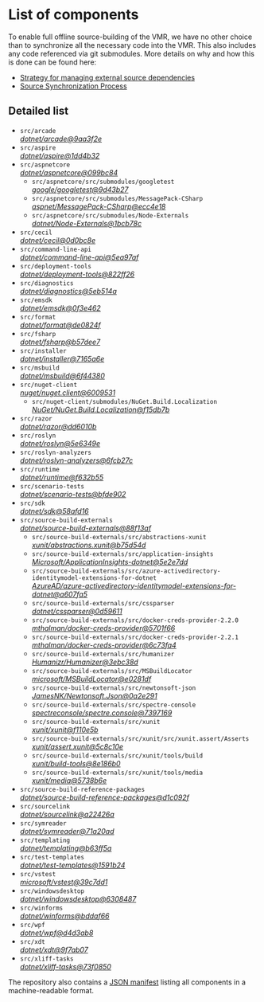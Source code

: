 ﻿# List of components

To enable full offline source-building of the VMR, we have no other choice than to synchronize all the necessary code into the VMR. This also includes any code referenced via git submodules. More details on why and how this is done can be found here:
- [Strategy for managing external source dependencies](src/arcade/Documentation/UnifiedBuild/VMR-Strategy-For-External-Source.md)
- [Source Synchronization Process](src/arcade/Documentation/UnifiedBuild/VMR-Design-And-Operation.md#source-synchronization-process)

## Detailed list

<!-- component list beginning -->
- `src/arcade`  
*[dotnet/arcade@9aa3f2e](https://github.com/dotnet/arcade/tree/9aa3f2e68b30ac51823dd444e8cb962e058c5699)*
- `src/aspire`  
*[dotnet/aspire@1dd4b32](https://github.com/dotnet/aspire/tree/1dd4b3265f01a50b20522fd3d7f3cd315db5be6b)*
- `src/aspnetcore`  
*[dotnet/aspnetcore@099bc84](https://github.com/dotnet/aspnetcore/tree/099bc84939fec64e803ec173dac6aa8ceb46a8cc)*
    - `src/aspnetcore/src/submodules/googletest`  
    *[google/googletest@9d43b27](https://github.com/google/googletest/tree/9d43b27f7a873596496a2ea70721b3f9eb82df01)*
    - `src/aspnetcore/src/submodules/MessagePack-CSharp`  
    *[aspnet/MessagePack-CSharp@ecc4e18](https://github.com/aspnet/MessagePack-CSharp/tree/ecc4e18ad7a0c7db51cd7e3d2997a291ed01444d)*
    - `src/aspnetcore/src/submodules/Node-Externals`  
    *[dotnet/Node-Externals@1bcb78c](https://github.com/dotnet/Node-Externals/tree/1bcb78ca694568f7993d9d385eee0687ad0f5dfe)*
- `src/cecil`  
*[dotnet/cecil@0d0bc8e](https://github.com/dotnet/cecil/tree/0d0bc8e0f47fdae9834e1eac678f364c50946133)*
- `src/command-line-api`  
*[dotnet/command-line-api@5ea97af](https://github.com/dotnet/command-line-api/tree/5ea97af07263ea3ef68a18557c8aa3f7e3200bda)*
- `src/deployment-tools`  
*[dotnet/deployment-tools@822ff26](https://github.com/dotnet/deployment-tools/tree/822ff266c5f999ab9ceb6928df59d79285ea4a4f)*
- `src/diagnostics`  
*[dotnet/diagnostics@5eb514a](https://github.com/dotnet/diagnostics/tree/5eb514a41f900ac1aa1e9a3e12b2931dcb064069)*
- `src/emsdk`  
*[dotnet/emsdk@0f3e462](https://github.com/dotnet/emsdk/tree/0f3e462442af5fe65271e3185d5b645ad40a6041)*
- `src/format`  
*[dotnet/format@de0824f](https://github.com/dotnet/format/tree/de0824fccb49f4c23a9a55c6d35b1f1fb23bcfa5)*
- `src/fsharp`  
*[dotnet/fsharp@b57dee7](https://github.com/dotnet/fsharp/tree/b57dee7cec971021547a7b8a36a46d7271fea99e)*
- `src/installer`  
*[dotnet/installer@7165a6e](https://github.com/dotnet/installer/tree/7165a6ef5e9008fb32d6d2fc8aaa47c59e4a4972)*
- `src/msbuild`  
*[dotnet/msbuild@6f44380](https://github.com/dotnet/msbuild/tree/6f44380e4fdea6ddf5c11f48efeb25c2bf181e62)*
- `src/nuget-client`  
*[nuget/nuget.client@6009531](https://github.com/nuget/nuget.client/tree/6009531090c927a8e61da9a0f97bdd5eb6f01a47)*
    - `src/nuget-client/submodules/NuGet.Build.Localization`  
    *[NuGet/NuGet.Build.Localization@f15db7b](https://github.com/NuGet/NuGet.Build.Localization/tree/f15db7b7c6f5affbea268632ef8333d2687c8031)*
- `src/razor`  
*[dotnet/razor@dd6010b](https://github.com/dotnet/razor/tree/dd6010b970ff5da905f74f28808024de93269648)*
- `src/roslyn`  
*[dotnet/roslyn@5e6349e](https://github.com/dotnet/roslyn/tree/5e6349e1c07c535ec698b00075d8b4f5babfd2b6)*
- `src/roslyn-analyzers`  
*[dotnet/roslyn-analyzers@6fcb27c](https://github.com/dotnet/roslyn-analyzers/tree/6fcb27ca8d798611cc5acabd1a40a483def32d93)*
- `src/runtime`  
*[dotnet/runtime@f632b55](https://github.com/dotnet/runtime/tree/f632b55cfe2a8cfa9e1a0867c6fda761646e3601)*
- `src/scenario-tests`  
*[dotnet/scenario-tests@bfde902](https://github.com/dotnet/scenario-tests/tree/bfde902a10d7b672f4fc7e844198ede405dbb9c6)*
- `src/sdk`  
*[dotnet/sdk@58afd16](https://github.com/dotnet/sdk/tree/58afd1622a764902f34994342271f17cc1bef9c2)*
- `src/source-build-externals`  
*[dotnet/source-build-externals@88f13af](https://github.com/dotnet/source-build-externals/tree/88f13afba58a6c455039d71bbdd2cff3d847b236)*
    - `src/source-build-externals/src/abstractions-xunit`  
    *[xunit/abstractions.xunit@b75d54d](https://github.com/xunit/abstractions.xunit/tree/b75d54d73b141709f805c2001b16f3dd4d71539d)*
    - `src/source-build-externals/src/application-insights`  
    *[Microsoft/ApplicationInsights-dotnet@5e2e7dd](https://github.com/Microsoft/ApplicationInsights-dotnet/tree/5e2e7ddda961ec0e16a75b1ae0a37f6a13c777f5)*
    - `src/source-build-externals/src/azure-activedirectory-identitymodel-extensions-for-dotnet`  
    *[AzureAD/azure-activedirectory-identitymodel-extensions-for-dotnet@a607fa5](https://github.com/AzureAD/azure-activedirectory-identitymodel-extensions-for-dotnet/tree/a607fa5e0005a6178cf1d2fed4fa0f8179cdb186)*
    - `src/source-build-externals/src/cssparser`  
    *[dotnet/cssparser@0d59611](https://github.com/dotnet/cssparser/tree/0d59611784841735a7778a67aa6e9d8d000c861f)*
    - `src/source-build-externals/src/docker-creds-provider-2.2.0`  
    *[mthalman/docker-creds-provider@5701f66](https://github.com/mthalman/docker-creds-provider/tree/5701f6667c1fbd805684857baaa860383bbdfed7)*
    - `src/source-build-externals/src/docker-creds-provider-2.2.1`  
    *[mthalman/docker-creds-provider@6c73fa4](https://github.com/mthalman/docker-creds-provider/tree/6c73fa4784795ae07f49305a057abf5c473d2adb)*
    - `src/source-build-externals/src/humanizer`  
    *[Humanizr/Humanizer@3ebc38d](https://github.com/Humanizr/Humanizer/tree/3ebc38de585fc641a04b0e78ed69468453b0f8a1)*
    - `src/source-build-externals/src/MSBuildLocator`  
    *[microsoft/MSBuildLocator@e0281df](https://github.com/microsoft/MSBuildLocator/tree/e0281df33274ac3c3e22acc9b07dcb4b31d57dc0)*
    - `src/source-build-externals/src/newtonsoft-json`  
    *[JamesNK/Newtonsoft.Json@0a2e291](https://github.com/JamesNK/Newtonsoft.Json/tree/0a2e291c0d9c0c7675d445703e51750363a549ef)*
    - `src/source-build-externals/src/spectre-console`  
    *[spectreconsole/spectre.console@7397169](https://github.com/spectreconsole/spectre.console/tree/7397169a2757dc3657598bdea4ac222c0f283425)*
    - `src/source-build-externals/src/xunit`  
    *[xunit/xunit@f110e5b](https://github.com/xunit/xunit/tree/f110e5bee5dfd4c08339587c9c3df9292fcb597c)*
    - `src/source-build-externals/src/xunit/src/xunit.assert/Asserts`  
    *[xunit/assert.xunit@5c8c10e](https://github.com/xunit/assert.xunit/tree/5c8c10e085eb42f39f2fe0b40c94bf56649eb0a4)*
    - `src/source-build-externals/src/xunit/tools/build`  
    *[xunit/build-tools@8e186b0](https://github.com/xunit/build-tools/tree/8e186b0f8e398796e75453f3f18952b06d29fdfd)*
    - `src/source-build-externals/src/xunit/tools/media`  
    *[xunit/media@5738b6e](https://github.com/xunit/media/tree/5738b6e86f08e0389c4392b939c20e3eca2d9822)*
- `src/source-build-reference-packages`  
*[dotnet/source-build-reference-packages@d1c092f](https://github.com/dotnet/source-build-reference-packages/tree/d1c092f24a18f5ed76631fc6c865f706aca5d90f)*
- `src/sourcelink`  
*[dotnet/sourcelink@a22426a](https://github.com/dotnet/sourcelink/tree/a22426a46745b8fe77b9d306fa4bc1d03eff44ea)*
- `src/symreader`  
*[dotnet/symreader@71a20ad](https://github.com/dotnet/symreader/tree/71a20ad4aaedc284ef2d9a7302f5d2ec4df7dca3)*
- `src/templating`  
*[dotnet/templating@b63ff5a](https://github.com/dotnet/templating/tree/b63ff5ac82544258f7462049f735d691e8af8fd6)*
- `src/test-templates`  
*[dotnet/test-templates@1591b24](https://github.com/dotnet/test-templates/tree/1591b24326caa98288e04e18e5c1b75c36c917c1)*
- `src/vstest`  
*[microsoft/vstest@39c7dd1](https://github.com/microsoft/vstest/tree/39c7dd12c7ec24d0552513e84d95476f2077ca33)*
- `src/windowsdesktop`  
*[dotnet/windowsdesktop@6308487](https://github.com/dotnet/windowsdesktop/tree/630848705db7a1f585ce4898a7067464cd2738c6)*
- `src/winforms`  
*[dotnet/winforms@bddaf66](https://github.com/dotnet/winforms/tree/bddaf6672d6db7a79bf3d827a36c251f099a3258)*
- `src/wpf`  
*[dotnet/wpf@d4d3ab8](https://github.com/dotnet/wpf/tree/d4d3ab8a86a71baed25b9eb076affd9c93bb9298)*
- `src/xdt`  
*[dotnet/xdt@9f7ab07](https://github.com/dotnet/xdt/tree/9f7ab07fc4914f76048d54d79afaee3bf89d7ede)*
- `src/xliff-tasks`  
*[dotnet/xliff-tasks@73f0850](https://github.com/dotnet/xliff-tasks/tree/73f0850939d96131c28cf6ea6ee5aacb4da0083a)*
<!-- component list end -->

The repository also contains a [JSON manifest](https://github.com/dotnet/dotnet/blob/main/src/source-manifest.json) listing all components in a machine-readable format.
